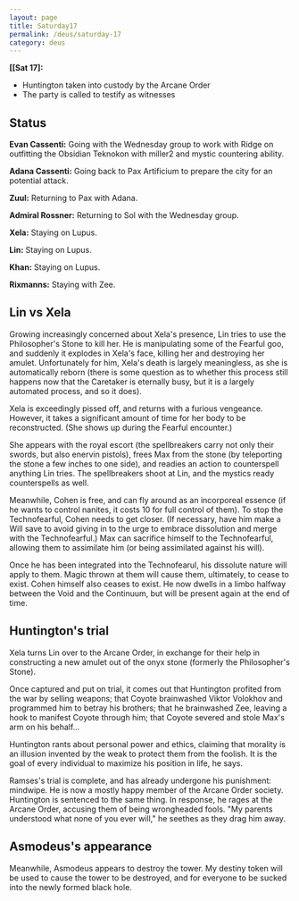 ```yaml
---
layout: page
title: Saturday17
permalink: /deus/saturday-17
category: deus
---
```

__[[Sat 17]:__
* Huntington taken into custody by the Arcane Order
* The party is called to testify as witnesses

## Status
__Evan Cassenti:__ Going with the Wednesday group to work with Ridge on outfitting the Obsidian Teknokon with miller2 and mystic countering ability.

__Adana Cassenti:__ Going back to Pax Artificium to prepare the city for an potential attack.

__Zuul:__ Returning to Pax with Adana.

__Admiral Rossner:__ Returning to Sol with the Wednesday group.

__Xela:__ Staying on Lupus.

__Lin:__ Staying on Lupus.

__Khan:__ Staying on Lupus.

__Rixmanns:__ Staying with Zee.


## Lin vs Xela
Growing increasingly concerned about Xela's presence, Lin tries to use the Philosopher's Stone to kill her. He is manipulating some of the Fearful goo, and suddenly it explodes in Xela's face, killing her and destroying her amulet. Unfortunately for him, Xela's death is largely meaningless, as she is automatically reborn (there is some question as to whether this process still happens now that the Caretaker is eternally busy, but it is a largely automated process, and so it does).

Xela is exceedingly pissed off, and returns with a furious vengeance. However, it takes a significant amount of time for her body to be reconstructed. (She shows up during the Fearful encounter.)

She appears with the royal escort (the spellbreakers carry not only their swords, but also enervin pistols), frees Max from the stone (by teleporting the stone a few inches to one side), and readies an action to counterspell anything Lin tries. The spellbreakers shoot at Lin, and the mystics ready counterspells as well.

Meanwhile, Cohen is free, and can fly around as an incorporeal essence (if he wants to control nanites, it costs 10 for full control of them). To stop the Technofearful, Cohen needs to get closer. (If necessary, have him make a Will save to avoid giving in to the urge to embrace dissolution and merge with the Technofearful.) Max can sacrifice himself to the Technofearful, allowing them to assimilate him (or being assimilated against his will).

Once he has been integrated into the Technofearul, his dissolute nature will apply to them. Magic thrown at them will cause them, ultimately, to cease to exist. Cohen himself also ceases to exist. He now dwells in a limbo halfway between the Void and the Continuum, but will be present again at the end of time.

## Huntington's trial
Xela turns Lin over to the Arcane Order, in exchange for their help in constructing a new amulet out of the onyx stone (formerly the Philosopher's Stone).

Once captured and put on trial, it comes out that Huntington profited from the war by selling weapons; that Coyote brainwashed Viktor Volokhov and programmed him to betray his brothers; that he brainwashed Zee, leaving a hook to manifest Coyote through him; that Coyote severed and stole Max's arm on his behalf...

Huntington rants about personal power and ethics, claiming that morality is an illusion invented by the weak to protect them from the foolish. It is the goal of every individual to maximize his position in life, he says.

Ramses's trial is complete, and has already undergone his punishment: mindwipe. He is now a mostly happy member of the Arcane Order society. Huntington is sentenced to the same thing. In response, he rages at the Arcane Order, accusing them of being wrongheaded fools. &quot;My parents understood what none of you ever will,&quot; he seethes as they drag him away.

## Asmodeus's appearance
Meanwhile, Asmodeus appears to destroy the tower. My destiny token will be used to cause the tower to be destroyed, and for everyone to be sucked into the newly formed black hole.
